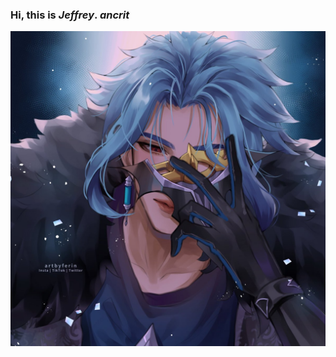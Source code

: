### Hi, this is *Jeffrey*. ***ancrit***
![Jeffrey, Il Dottore](/Doctor-Dottore-genshinimpact-Genshinfanart-dottore.jpg)

<!--
**jevonm12/jevonm12** is a ✨ _special_ ✨ repository because its `README.md` (this file) appears on your GitHub profile.

Here are some ideas to get you started:

- 🔭 I’m currently working on ...
- 🌱 I’m currently learning ...
- 👯 I’m looking to collaborate on ...
- 🤔 I’m looking for help with ...
- 💬 Ask me about ...
- 📫 How to reach me: ...
- 😄 Pronouns: ...
- ⚡ Fun fact: ...
-->
